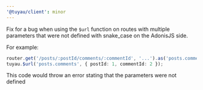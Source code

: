 ```yaml
---
'@tuyau/client': minor
---
```


Fix for a bug when using the `$url` function on routes with multiple parameters that were not defined with snake_case on the AdonisJS side.

For example:

```ts
router.get('/posts/:postId/comments/:commentId', '...').as('posts.comments');
tuyau.$url('posts.comments', { postId: 1, commentId: 2 });
```

This code would throw an error stating that the parameters were not defined
